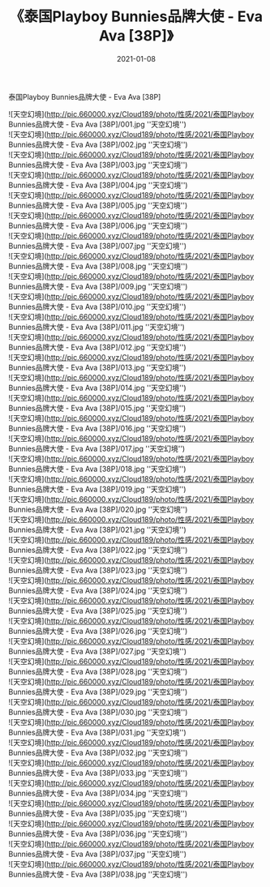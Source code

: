 ﻿---
layout: post
title:  《泰国Playboy Bunnies品牌大使 - Eva Ava [38P]》
date:   2021-01-08
img: http://pic.660000.xyz/Cloud189/photo/性感/2021/泰国Playboy Bunnies品牌大使 - Eva Ava [38P]/000.jpg
categories: [美女, 性感, 泳衣]
---

泰国Playboy Bunnies品牌大使 - Eva Ava [38P]



![天空幻境](http://pic.660000.xyz/Cloud189/photo/性感/2021/泰国Playboy Bunnies品牌大使 - Eva Ava [38P]/001.jpg ''天空幻境'') <br>
![天空幻境](http://pic.660000.xyz/Cloud189/photo/性感/2021/泰国Playboy Bunnies品牌大使 - Eva Ava [38P]/002.jpg ''天空幻境'') <br>
![天空幻境](http://pic.660000.xyz/Cloud189/photo/性感/2021/泰国Playboy Bunnies品牌大使 - Eva Ava [38P]/003.jpg ''天空幻境'') <br>
![天空幻境](http://pic.660000.xyz/Cloud189/photo/性感/2021/泰国Playboy Bunnies品牌大使 - Eva Ava [38P]/004.jpg ''天空幻境'') <br>
![天空幻境](http://pic.660000.xyz/Cloud189/photo/性感/2021/泰国Playboy Bunnies品牌大使 - Eva Ava [38P]/005.jpg ''天空幻境'') <br>
![天空幻境](http://pic.660000.xyz/Cloud189/photo/性感/2021/泰国Playboy Bunnies品牌大使 - Eva Ava [38P]/006.jpg ''天空幻境'') <br>
![天空幻境](http://pic.660000.xyz/Cloud189/photo/性感/2021/泰国Playboy Bunnies品牌大使 - Eva Ava [38P]/007.jpg ''天空幻境'') <br>
![天空幻境](http://pic.660000.xyz/Cloud189/photo/性感/2021/泰国Playboy Bunnies品牌大使 - Eva Ava [38P]/008.jpg ''天空幻境'') <br>
![天空幻境](http://pic.660000.xyz/Cloud189/photo/性感/2021/泰国Playboy Bunnies品牌大使 - Eva Ava [38P]/009.jpg ''天空幻境'') <br>
![天空幻境](http://pic.660000.xyz/Cloud189/photo/性感/2021/泰国Playboy Bunnies品牌大使 - Eva Ava [38P]/010.jpg ''天空幻境'') <br>
![天空幻境](http://pic.660000.xyz/Cloud189/photo/性感/2021/泰国Playboy Bunnies品牌大使 - Eva Ava [38P]/011.jpg ''天空幻境'') <br>
![天空幻境](http://pic.660000.xyz/Cloud189/photo/性感/2021/泰国Playboy Bunnies品牌大使 - Eva Ava [38P]/012.jpg ''天空幻境'') <br>
![天空幻境](http://pic.660000.xyz/Cloud189/photo/性感/2021/泰国Playboy Bunnies品牌大使 - Eva Ava [38P]/013.jpg ''天空幻境'') <br>
![天空幻境](http://pic.660000.xyz/Cloud189/photo/性感/2021/泰国Playboy Bunnies品牌大使 - Eva Ava [38P]/014.jpg ''天空幻境'') <br>
![天空幻境](http://pic.660000.xyz/Cloud189/photo/性感/2021/泰国Playboy Bunnies品牌大使 - Eva Ava [38P]/015.jpg ''天空幻境'') <br>
![天空幻境](http://pic.660000.xyz/Cloud189/photo/性感/2021/泰国Playboy Bunnies品牌大使 - Eva Ava [38P]/016.jpg ''天空幻境'') <br>
![天空幻境](http://pic.660000.xyz/Cloud189/photo/性感/2021/泰国Playboy Bunnies品牌大使 - Eva Ava [38P]/017.jpg ''天空幻境'') <br>
![天空幻境](http://pic.660000.xyz/Cloud189/photo/性感/2021/泰国Playboy Bunnies品牌大使 - Eva Ava [38P]/018.jpg ''天空幻境'') <br>
![天空幻境](http://pic.660000.xyz/Cloud189/photo/性感/2021/泰国Playboy Bunnies品牌大使 - Eva Ava [38P]/019.jpg ''天空幻境'') <br>
![天空幻境](http://pic.660000.xyz/Cloud189/photo/性感/2021/泰国Playboy Bunnies品牌大使 - Eva Ava [38P]/020.jpg ''天空幻境'') <br>
![天空幻境](http://pic.660000.xyz/Cloud189/photo/性感/2021/泰国Playboy Bunnies品牌大使 - Eva Ava [38P]/021.jpg ''天空幻境'') <br>
![天空幻境](http://pic.660000.xyz/Cloud189/photo/性感/2021/泰国Playboy Bunnies品牌大使 - Eva Ava [38P]/022.jpg ''天空幻境'') <br>
![天空幻境](http://pic.660000.xyz/Cloud189/photo/性感/2021/泰国Playboy Bunnies品牌大使 - Eva Ava [38P]/023.jpg ''天空幻境'') <br>
![天空幻境](http://pic.660000.xyz/Cloud189/photo/性感/2021/泰国Playboy Bunnies品牌大使 - Eva Ava [38P]/024.jpg ''天空幻境'') <br>
![天空幻境](http://pic.660000.xyz/Cloud189/photo/性感/2021/泰国Playboy Bunnies品牌大使 - Eva Ava [38P]/025.jpg ''天空幻境'') <br>
![天空幻境](http://pic.660000.xyz/Cloud189/photo/性感/2021/泰国Playboy Bunnies品牌大使 - Eva Ava [38P]/026.jpg ''天空幻境'') <br>
![天空幻境](http://pic.660000.xyz/Cloud189/photo/性感/2021/泰国Playboy Bunnies品牌大使 - Eva Ava [38P]/027.jpg ''天空幻境'') <br>
![天空幻境](http://pic.660000.xyz/Cloud189/photo/性感/2021/泰国Playboy Bunnies品牌大使 - Eva Ava [38P]/028.jpg ''天空幻境'') <br>
![天空幻境](http://pic.660000.xyz/Cloud189/photo/性感/2021/泰国Playboy Bunnies品牌大使 - Eva Ava [38P]/029.jpg ''天空幻境'') <br>
![天空幻境](http://pic.660000.xyz/Cloud189/photo/性感/2021/泰国Playboy Bunnies品牌大使 - Eva Ava [38P]/030.jpg ''天空幻境'') <br>
![天空幻境](http://pic.660000.xyz/Cloud189/photo/性感/2021/泰国Playboy Bunnies品牌大使 - Eva Ava [38P]/031.jpg ''天空幻境'') <br>
![天空幻境](http://pic.660000.xyz/Cloud189/photo/性感/2021/泰国Playboy Bunnies品牌大使 - Eva Ava [38P]/032.jpg ''天空幻境'') <br>
![天空幻境](http://pic.660000.xyz/Cloud189/photo/性感/2021/泰国Playboy Bunnies品牌大使 - Eva Ava [38P]/033.jpg ''天空幻境'') <br>
![天空幻境](http://pic.660000.xyz/Cloud189/photo/性感/2021/泰国Playboy Bunnies品牌大使 - Eva Ava [38P]/034.jpg ''天空幻境'') <br>
![天空幻境](http://pic.660000.xyz/Cloud189/photo/性感/2021/泰国Playboy Bunnies品牌大使 - Eva Ava [38P]/035.jpg ''天空幻境'') <br>
![天空幻境](http://pic.660000.xyz/Cloud189/photo/性感/2021/泰国Playboy Bunnies品牌大使 - Eva Ava [38P]/036.jpg ''天空幻境'') <br>
![天空幻境](http://pic.660000.xyz/Cloud189/photo/性感/2021/泰国Playboy Bunnies品牌大使 - Eva Ava [38P]/037.jpg ''天空幻境'') <br>
![天空幻境](http://pic.660000.xyz/Cloud189/photo/性感/2021/泰国Playboy Bunnies品牌大使 - Eva Ava [38P]/038.jpg ''天空幻境'') <br>